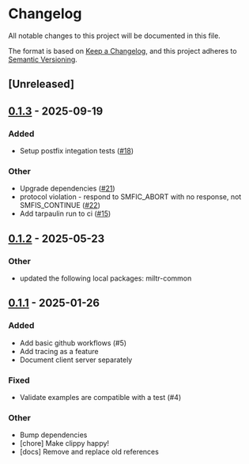 # Changelog

All notable changes to this project will be documented in this file.

The format is based on [Keep a Changelog](https://keepachangelog.com/en/1.0.0/),
and this project adheres to [Semantic Versioning](https://semver.org/spec/v2.0.0.html).

## [Unreleased]

## [0.1.3](https://github.com/girstenbrei/miltr/compare/miltr-server-v0.1.2...miltr-server-v0.1.3) - 2025-09-19

### Added

- Setup postfix integation tests ([#18](https://github.com/girstenbrei/miltr/pull/18))

### Other

- Upgrade dependencies ([#21](https://github.com/girstenbrei/miltr/pull/21))
- protocol violation - respond to SMFIC_ABORT with no response, not SMFIS_CONTINUE ([#22](https://github.com/girstenbrei/miltr/pull/22))
- Add tarpaulin run to ci ([#15](https://github.com/girstenbrei/miltr/pull/15))

## [0.1.2](https://github.com/girstenbrei/miltr/compare/miltr-server-v0.1.1...miltr-server-v0.1.2) - 2025-05-23

### Other

- updated the following local packages: miltr-common

## [0.1.1](https://github.com/girstenbrei/miltr/compare/miltr-server-v0.1.0...miltr-server-v0.1.1) - 2025-01-26

### Added

- Add basic github workflows (#5)
- Add tracing as a feature
- Document client server separately

### Fixed

- Validate examples are compatible with a test (#4)

### Other

- Bump dependencies
- [chore] Make clippy happy!
- [docs] Remove and replace old references
